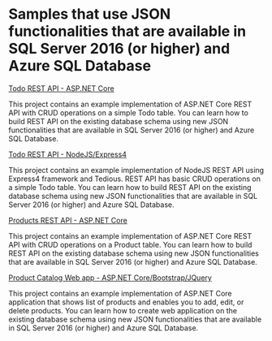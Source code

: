 # Samples that use JSON functionalities that are available in SQL Server 2016 (or higher) and Azure SQL Database

[Todo REST API - ASP.NET Core](todo-app/dotnet-rest-api)

This project contains an example implementation of ASP.NET Core REST API with CRUD operations on a simple Todo table. You can learn how to build REST API on the existing database schema using new JSON functionalities that are available in SQL Server 2016 (or higher) and Azure SQL Database.

[Todo REST API - NodeJS/Express4](todo-app/nodejs-express4-rest-api)

This project contains an example implementation of NodeJS REST API using Express4 framework and Tedious. REST API has basic CRUD operations on a simple Todo table. You can learn how to build REST API on the existing database schema using new JSON functionalities that are available in SQL Server 2016 (or higher) and Azure SQL Database.

[Products REST API - ASP.NET Core](product-catalog/dotnet-rest-api)

This project contains an example implementation of ASP.NET Core REST API with CRUD operations on a Product table. You can learn how to build REST API on the existing database schema using new JSON functionalities that are available in SQL Server 2016 (or higher) and Azure SQL Database.

[Product Catalog Web app - ASP.NET Core/Bootstrap/JQuery](product-catalog/dotnet-jquery-bootstrap-app)

This project contains an example implementation of ASP.NET Core application that shows list of products and enables you to add, edit, or delete products. You can learn how to create web application on the existing database schema using new JSON functionalities that are available in SQL Server 2016 (or higher) and Azure SQL Database.